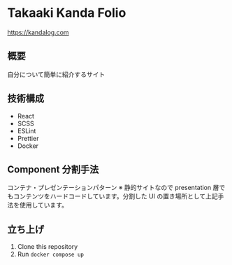 # Takaaki Kanda Folio

https://kandalog.com

## 概要

自分について簡単に紹介するサイト

## 技術構成

- React
- SCSS
- ESLint
- Prettier
- Docker

## Component 分割手法

コンテナ・プレゼンテーションパターン
※ 静的サイトなので presentation 層でもコンテンツをハードコードしています。分割した UI の置き場所として上記手法を使用しています。

## 立ち上げ

1. Clone this repository
2. Run `docker compose up`
